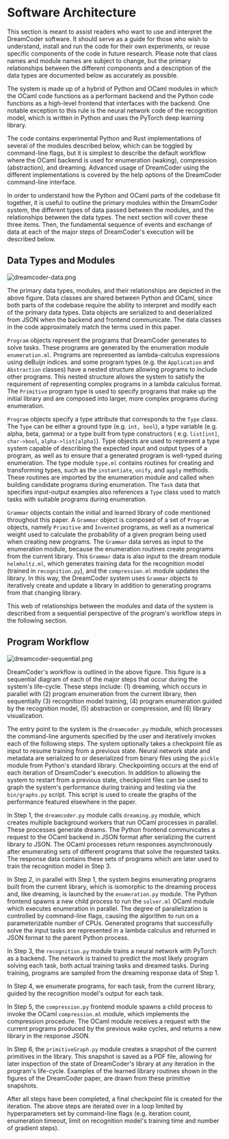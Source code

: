 Software Architecture
=====================

This section is meant to assist readers who want to use and interpret the
DreamCoder software. It should serve as a guide for those who wish to
understand, install and run the code for their own experiments, or reuse
specific components of the code in future research. Please note that class
names and module names are subject to change, but the primary
relationships between the different components and a description of the
data types are documented below as accurately as possible.

The system is made up of a hybrid of Python and OCaml modules in which the
OCaml code functions as a performant backend and the Python code functions
as a high-level frontend that interfaces with the backend. One notable
exception to this rule is the neural network code of the recognition model,
which is written in Python and uses the PyTorch deep learning library.

The code contains experimental Python and Rust implementations of several of
the modules described below, which can be toggled by command-line flags,
but it is simplest to describe the default workflow where the OCaml
backend is used for enumeration (waking), compression (abstraction), and
dreaming. Advanced usage of DreamCoder using the different implementations
is covered by the help options of the DreamCoder command-line interface.

In order to understand how the Python and OCaml parts of the codebase fit
together, it is useful to outline the primary modules within the
DreamCoder system, the different types of data passed between the modules,
and the relationships between the data types. The next section will cover
these three items. Then, the fundamental sequence of events and exchange
of data at each of the major steps of DreamCoder's execution will be
described below.

Data Types and Modules
----------------------

![dreamcoder-data.png](./dreamcoder-data.png "Figure 1.0 - Data Diagram")

The primary data types, modules, and their relationships are depicted in
the above figure. Data classes are shared between Python and OCaml, since
both parts of the codebase require the ability to interpret and modify
each of the primary data types. Data objects are serialized to and
deserialized from JSON when the backend and frontend communicate. The data
classes in the code approximately match the terms used in this paper.

`Program` objects represent the programs that DreamCoder generates to solve
tasks. These programs are generated by the enumeration module `enumeration.ml`.
Programs are represented as lambda-calculus expressions using deBuijn indices.
and some program types (e.g. the `Application` and `Abstraction` classes) have
a nested structure allowing programs to include other programs. This nested
structure allows the system to satisfy the requirement of representing complex programs in a lambda calculus format.
The `Primitive` program type is used to specify programs that make up the
initial library and are composed into larger, more complex programs during
enumeration.

`Program` objects specify a type attribute that corresponds to the `Type`
class. The `Type` can be either a ground type (e.g. `int, bool`), a type
variable (e.g. alpha, beta, gamma) or a type built from type constructors (
e.g. `list[int]`, `char->bool`, `alpha->list[alpha]`). Type objects are used
to represent a type system capable of describing the expected input and output
types of a program, as well as to ensure that a generated program is
well-typed during enumeration. The type module `type.ml` contains routines for
creating and transforming types, such as the `instantiate`, `unify`, and `apply`
methods. These routines are imported by the enumeration module and called when
building candidate programs during enumeration. The `Task` data
that specifies input-output examples also references a `Type` class used to
match tasks with suitable programs during enumeration.

`Grammar` objects contain the initial and learned library of code mentioned
throughout this paper. A `Grammar` object is composed of a set of `Program`
objects, namely `Primitive` and `Invented` programs, as well as a numerical
weight used to calculate the probability of a given program being used when
creating new programs. The `Grammar` data serves
as input to the enumeration module, because the enumeration routines create
programs from the current library. This `Grammar` data is also input to the
dream module `helmholtz.ml`, which generates training data for the recognition
model (trained in `recognition.py`), and the `compression.ml` module updates
the library. In this way, the DreamCoder system uses `Grammar` objects to
iteratively create and update a library in addition to generating programs
from that changing library.

This web of relationships between the modules and data of the system is described from a sequential perspective of the
program's workflow steps in the following section.

Program Workflow
----------------

![dreamcoder-sequential.png](./dreamcoder-sequential.png "Figure 1.1 - Sequential Diagram")

DreamCoder's workflow is outlined in the above figure. This
figure is a sequential diagram of each of the major steps that occur during
the system's life-cycle. These steps include: (1) dreaming, which occurs in
parallel with (2) program enumeration from the current library, then
sequentially (3) recognition model training, (4) program enumeration guided by
the recognition model, (5) abstraction or compression, and (6) library
visualization.

The entry point to the system is the `dreamcoder.py` module, which processes
the command-line arguments specified by the user and iteratively invokes each
of the following steps. The system optionally takes a checkpoint file as input
to resume training from a previous state. Neural network state and metadata
are serialized to or deserialized from binary files using the `pickle` module
from Python's standard library. Checkpointing occurs at the end of each
iteration of DreamCoder's execution. In addition to allowing the system to
restart from a previous state, checkpoint files can be used to graph the
system's performance during training and testing via the `bin/graphs.py`
script. This script is used to create the graphs of the performance featured
elsewhere in the paper.

In Step 1, the `dreamcoder.py` module calls `dreaming.py` module, which
creates multiple background workers that run OCaml processes in parallel.
These processes generate dreams. The Python frontend communicates a request to
the OCaml backend in JSON format after serializing the current library to
JSON. The OCaml processes return responses asynchronously after enumerating
sets of different programs that solve the requested tasks. The response data
contains these sets of programs which are later used to train the recognition
model in Step 3.

In Step 2, in parallel with Step 1, the system begins enumerating programs
built from the current library, which is isomorphic to the dreaming process
and, like dreaming, is launched by the `enumeration.py` module. The Python
frontend spawns a new child process to run the `solver.ml` OCaml module which
executes enumeration in parallel. The degree of parallelization is controlled
by command-line flags, causing the algorithm to run on a parameterizable
number of CPUs. Generated programs that successfully solve the input tasks are
represented in a lambda calculus and returned in JSON format to the parent
Python process.

In Step 3, the `recognition.py` module trains a neural network with PyTorch as
a backend. The network is trained to predict the most likely program solving
each task, both actual training tasks and dreamed tasks. During training,
programs are sampled from the dreaming response data of Step 1.

In Step 4, we enumerate programs, for each task, from the current library,
guided by the recognition model's output for each task.

In Step 5, the `compression.py` frontend module spawns a child process to
invoke the OCaml `compression.ml` module, which implements the compression
procedure. The OCaml module receives a
request with the current programs produced by the previous wake cycles, and
returns a new library in the response JSON.

In Step 6, the `primitiveGraph.py` module creates a snapshot of the current
primitives in the library. This snapshot is saved as a PDF file, allowing for
later inspection of the state of DreamCoder's library at any iteration in the
program's life-cycle. Examples of the learned library routines shown in the
figures of the DreamCoder paper, are drawn from these primitive snapshots.

After all steps have been completed, a final checkpoint file is created for
the iteration. The above steps are iterated over in a loop limited by
hyperparameters set by command-line flags (e.g. iteration count, enumeration
timeout, limit on recognition model's training time and number of
gradient steps).
